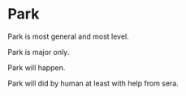 # Park

Park is most general and most level.

Park is major only.

Park will happen.

Park will did by human at least with help from sera.